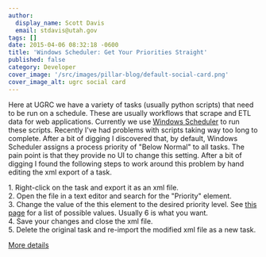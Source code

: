 ```yaml
---
author:
  display_name: Scott Davis
  email: stdavis@utah.gov
tags: []
date: 2015-04-06 08:32:18 -0600
title: 'Windows Scheduler: Get Your Priorities Straight'
published: false
category: Developer
cover_image: '/src/images/pillar-blog/default-social-card.png'
cover_image_alt: ugrc social card
---
```


<p>Here at UGRC we have a variety of tasks (usually python scripts) that need to be run on a schedule. These are usually workflows that scrape and ETL data for web applications. Currently we use <a href="https://windows.microsoft.com/en-us/windows/schedule-task">Windows Scheduler</a> to run these scripts. Recently I've had problems with scripts taking way too long to complete. After a bit of digging I discovered that, by default, Windows Scheduler assigns a process priority of "Below Normal" to all tasks. The pain point is that they provide no UI to change this setting. After a bit of digging I found the following steps to work around this problem by hand editing the xml export of a task.</p>
<p>1. Right-click on the task and export it as an xml file.<br />
2. Open the file in a text editor and search for the "Priority" element.<br />
3. Change the value of the this element to the desired priority level. See <a href="https://msdn.microsoft.com/en-us/library/aa383512.aspx">this page</a> for a list of possible values. Usually 6 is what you want.<br />
4. Save your changes and close the xml file.<br />
5. Delete the original task and re-import the modified xml file as a new task.</p>
<p><a href="https://bdbits.wordpress.com/2010/04/29/setting-a-scheduled-task-process-priority/">More details</a></p>
